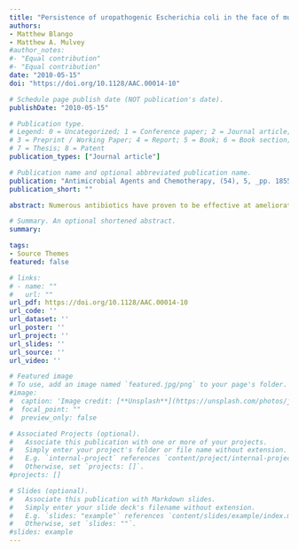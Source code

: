 ```yaml
---
title: "Persistence of uropathogenic Escherichia coli in the face of multiple antibiotics"
authors:
- Matthew Blango
- Matthew A. Mulvey
#author_notes:
#- "Equal contribution"
#- "Equal contribution"
date: "2010-05-15"
doi: "https://doi.org/10.1128/AAC.00014-10"

# Schedule page publish date (NOT publication's date).
publishDate: "2010-05-15"

# Publication type.
# Legend: 0 = Uncategorized; 1 = Conference paper; 2 = Journal article;
# 3 = Preprint / Working Paper; 4 = Report; 5 = Book; 6 = Book section;
# 7 = Thesis; 8 = Patent
publication_types: ["Journal article"]

# Publication name and optional abbreviated publication name.
publication: "Antimicrobial Agents and Chemotherapy, (54), 5, _pp. 1855--1863_, https://doi.org/10.1128/AAC.00014-10"
publication_short: ""

abstract: Numerous antibiotics have proven to be effective at ameliorating the clinical symptoms of urinary tract infections (UTIs), but recurrent and chronic infections continue to plague many individuals. Most UTIs are caused by strains of uropathogenic _Escherichia coli_ (UPEC), which can form both extra- and intracellular biofilm-like communities within the bladder. UPEC also persist inside host urothelial cells in a more quiescent state, sequestered within late endosomal compartments. Here, we tested a panel of 17 different antibiotics, representing seven distinct functional classes, for their effects on the survival of the reference UPEC isolate UTI89 within both biofilms and host bladder urothelial cells. All but one of the tested antibiotics prevented UTI89 growth in broth culture, and most were at least modestly effective against bacteria present within in vitro-grown biofilms. In contrast, only a few of the antibiotics, including nitrofurantoin and the fluoroquinolones ciprofloxacin and sparfloxacin, were able to eliminate intracellular bacteria in bladder cell culture-based assays. However, in a mouse UTI model system in which these antibiotics reached concentrations in the urine specimens that far exceeded minimal inhibitory doses, UPEC reservoirs in bladder tissues were not effectively eradicated. We conclude that the persistence of UPEC within the bladder, regardless of antibiotic treatments, is likely facilitated by a combination of biofilm formation, entry of UPEC into a quiescent or semiquiescent state within host cells, and the stalwart permeability barrier function associated with the bladder urothelium.

# Summary. An optional shortened abstract.
summary: 

tags:
- Source Themes
featured: false

# links:
# - name: ""
#   url: ""
url_pdf: https://doi.org/10.1128/AAC.00014-10
url_code: ''
url_dataset: ''
url_poster: ''
url_project: ''
url_slides: ''
url_source: ''
url_video: ''

# Featured image
# To use, add an image named `featured.jpg/png` to your page's folder. 
#image:
#  caption: 'Image credit: [**Unsplash**](https://unsplash.com/photos/jdD8gXaTZsc)'
#  focal_point: ""
#  preview_only: false

# Associated Projects (optional).
#   Associate this publication with one or more of your projects.
#   Simply enter your project's folder or file name without extension.
#   E.g. `internal-project` references `content/project/internal-project/index.md`.
#   Otherwise, set `projects: []`.
#projects: []

# Slides (optional).
#   Associate this publication with Markdown slides.
#   Simply enter your slide deck's filename without extension.
#   E.g. `slides: "example"` references `content/slides/example/index.md`.
#   Otherwise, set `slides: ""`.
#slides: example
---
```

